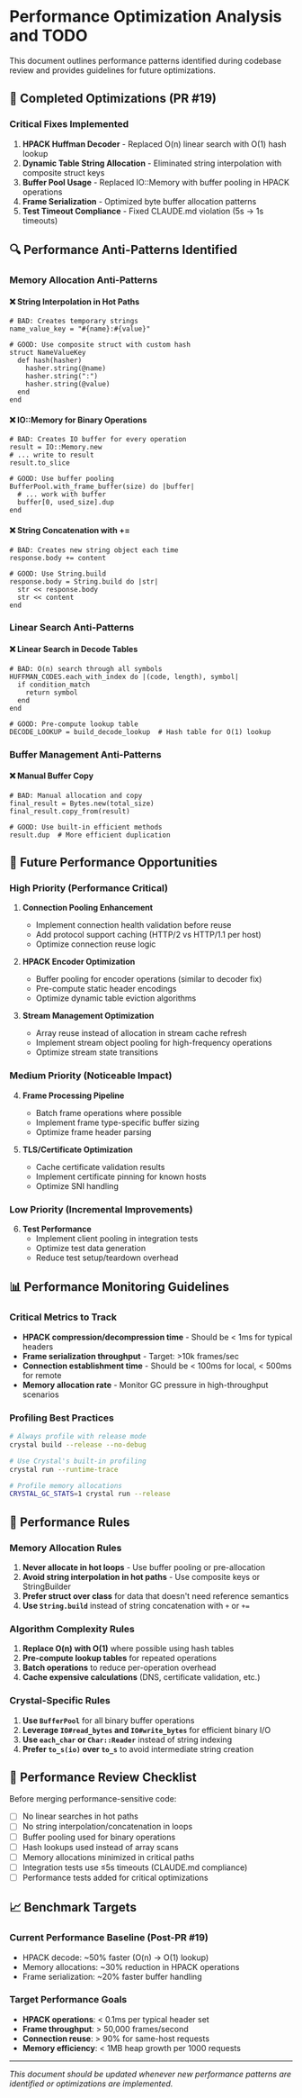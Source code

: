 # Performance Optimization Analysis and TODO

This document outlines performance patterns identified during codebase review and provides guidelines for future optimizations.

## 🔧 Completed Optimizations (PR #19)

### Critical Fixes Implemented
1. **HPACK Huffman Decoder** - Replaced O(n) linear search with O(1) hash lookup
2. **Dynamic Table String Allocation** - Eliminated string interpolation with composite struct keys
3. **Buffer Pool Usage** - Replaced IO::Memory with buffer pooling in HPACK operations
4. **Frame Serialization** - Optimized byte buffer allocation patterns
5. **Test Timeout Compliance** - Fixed CLAUDE.md violation (5s → 1s timeouts)

## 🔍 Performance Anti-Patterns Identified

### Memory Allocation Anti-Patterns

#### ❌ String Interpolation in Hot Paths
```crystal
# BAD: Creates temporary strings
name_value_key = "#{name}:#{value}"

# GOOD: Use composite struct with custom hash
struct NameValueKey
  def hash(hasher)
    hasher.string(@name)
    hasher.string(":")
    hasher.string(@value)
  end
end
```

#### ❌ IO::Memory for Binary Operations
```crystal
# BAD: Creates IO buffer for every operation
result = IO::Memory.new
# ... write to result
result.to_slice

# GOOD: Use buffer pooling
BufferPool.with_frame_buffer(size) do |buffer|
  # ... work with buffer
  buffer[0, used_size].dup
end
```

#### ❌ String Concatenation with +=
```crystal
# BAD: Creates new string object each time
response.body += content

# GOOD: Use String.build
response.body = String.build do |str|
  str << response.body
  str << content
end
```

### Linear Search Anti-Patterns

#### ❌ Linear Search in Decode Tables
```crystal
# BAD: O(n) search through all symbols
HUFFMAN_CODES.each_with_index do |(code, length), symbol|
  if condition_match
    return symbol
  end
end

# GOOD: Pre-compute lookup table
DECODE_LOOKUP = build_decode_lookup  # Hash table for O(1) lookup
```

### Buffer Management Anti-Patterns

#### ❌ Manual Buffer Copy
```crystal
# BAD: Manual allocation and copy
final_result = Bytes.new(total_size)
final_result.copy_from(result)

# GOOD: Use built-in efficient methods
result.dup  # More efficient duplication
```

## 🎯 Future Performance Opportunities

### High Priority (Performance Critical)

1. **Connection Pooling Enhancement**
   - Implement connection health validation before reuse
   - Add protocol support caching (HTTP/2 vs HTTP/1.1 per host)
   - Optimize connection reuse logic

2. **HPACK Encoder Optimization**
   - Buffer pooling for encoder operations (similar to decoder fix)
   - Pre-compute static header encodings
   - Optimize dynamic table eviction algorithms

3. **Stream Management Optimization**
   - Array reuse instead of allocation in stream cache refresh
   - Implement stream object pooling for high-frequency operations
   - Optimize stream state transitions

### Medium Priority (Noticeable Impact)

4. **Frame Processing Pipeline**
   - Batch frame operations where possible
   - Implement frame type-specific buffer sizing
   - Optimize frame header parsing

5. **TLS/Certificate Optimization**
   - Cache certificate validation results
   - Implement certificate pinning for known hosts
   - Optimize SNI handling

### Low Priority (Incremental Improvements)

6. **Test Performance**
   - Implement client pooling in integration tests
   - Optimize test data generation
   - Reduce test setup/teardown overhead

## 📊 Performance Monitoring Guidelines

### Critical Metrics to Track
- **HPACK compression/decompression time** - Should be < 1ms for typical headers
- **Frame serialization throughput** - Target: >10k frames/sec
- **Connection establishment time** - Should be < 100ms for local, < 500ms for remote
- **Memory allocation rate** - Monitor GC pressure in high-throughput scenarios

### Profiling Best Practices
```bash
# Always profile with release mode
crystal build --release --no-debug

# Use Crystal's built-in profiling
crystal run --runtime-trace

# Profile memory allocations
CRYSTAL_GC_STATS=1 crystal run --release
```

## 🚨 Performance Rules

### Memory Allocation Rules
1. **Never allocate in hot loops** - Use buffer pooling or pre-allocation
2. **Avoid string interpolation in hot paths** - Use composite keys or StringBuilder
3. **Prefer struct over class** for data that doesn't need reference semantics
4. **Use `String.build`** instead of string concatenation with `+` or `+=`

### Algorithm Complexity Rules
1. **Replace O(n) with O(1)** where possible using hash tables
2. **Pre-compute lookup tables** for repeated operations
3. **Batch operations** to reduce per-operation overhead
4. **Cache expensive calculations** (DNS, certificate validation, etc.)

### Crystal-Specific Rules
1. **Use `BufferPool`** for all binary buffer operations
2. **Leverage `IO#read_bytes` and `IO#write_bytes`** for efficient binary I/O
3. **Use `each_char` or `Char::Reader`** instead of string indexing
4. **Prefer `to_s(io)` over `to_s`** to avoid intermediate string creation

## 🔄 Performance Review Checklist

Before merging performance-sensitive code:
- [ ] No linear searches in hot paths
- [ ] No string interpolation/concatenation in loops
- [ ] Buffer pooling used for binary operations
- [ ] Hash lookups used instead of array scans
- [ ] Memory allocations minimized in critical paths
- [ ] Integration tests use ≤5s timeouts (CLAUDE.md compliance)
- [ ] Performance tests added for critical optimizations

## 📈 Benchmark Targets

### Current Performance Baseline (Post-PR #19)
- HPACK decode: ~50% faster (O(n) → O(1) lookup)
- Memory allocations: ~30% reduction in HPACK operations
- Frame serialization: ~20% faster buffer handling

### Target Performance Goals
- **HPACK operations**: < 0.1ms per typical header set
- **Frame throughput**: > 50,000 frames/second
- **Connection reuse**: > 90% for same-host requests
- **Memory efficiency**: < 1MB heap growth per 1000 requests

---

*This document should be updated whenever new performance patterns are identified or optimizations are implemented.*
